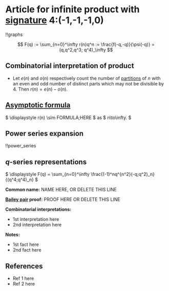 # Article for infinite product with [signature](../product_signature.html) 4:(-1,-1,-1,0)

!!graphs

$$ F(q) := \sum_{n=0}^\infty r(n)q^n := \frac{f(-q,-q)}{\psi(-q)} = (q,q^2,q^3; q^4)_\infty $$

## Combinatorial interpretation of product

- Let $e(n)$ and $o(n)$ respectively count the number of [partitions](../partitions.html#integer_partitions) of $n$ with an even and odd number of distinct parts which may not be divisible by 4. Then $r(n) = e(n) - o(n)$.

## [Asymptotic formula](../asymptotics.html)

$ \displaystyle r(n) \sim FORMULA\;HERE $ as $ n\to\infty. $

## Power series expansion

!!power_series

## $q$-series representations

$ \displaystyle F(q) = \sum_{n=0}^\infty \frac{(-1)^nq^{n^2}(-q;q^2)_n}{(q^4;q^4)_n} $

**Common name:** NAME HERE, OR DELETE THIS LINE

**[Bailey pair](../Bailey_pairs.html) proof:** PROOF HERE OR DELETE THIS LINE

**Combinatorial interpretations:**
- 1st interpretation here
- 2nd interpretation here
    
**Notes:**
- 1st fact here
- 2nd fact here
    
## References
- Ref 1 here
- Ref 2 here
